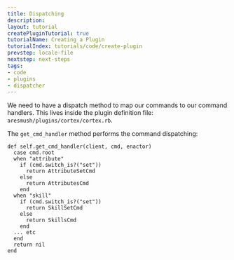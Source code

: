 ```yaml
---
title: Dispatching
description: 
layout: tutorial
createPluginTutorial: true
tutorialName: Creating a Plugin
tutorialIndex: tutorials/code/create-plugin
prevstep: locale-file
nextstep: next-steps
tags:
- code
- plugins
- dispatcher
---
```


We need to have a dispatch method to map our commands to our command handlers.  This lives inside the plugin definition file: `aresmush/plugins/cortex/cortex.rb`.

The `get_cmd_handler` method performs the command dispatching:
 
    def self.get_cmd_handler(client, cmd, enactor)
      case cmd.root
      when "attribute"
        if (cmd.switch_is?("set"))
          return AttributeSetCmd
        else
          return AttributesCmd
        end
      when "skill"
        if (cmd.switch_is?("set"))
          return SkillSetCmd
        else
          return SkillsCmd
        end
      ... etc
      end
      return nil
    end